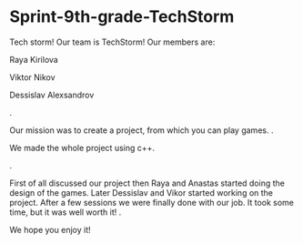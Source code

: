 # Sprint-9th-grade-TechStorm
Tech storm!
Our team is TechStorm!
Our members are:

Raya Kirilova

Viktor Nikov

Dessislav Alexsandrov

.


Our mission was to create a project, from which you can play games.
.

We made the whole project using c++.


. 


First of all discussed our project then Raya and Anastas started doing the design of the games.
Later Dessislav and Vikor started working on the project.
After a few sessions we were finally done with our job. It took some time, but it was well worth it!
.


We hope you enjoy it!
